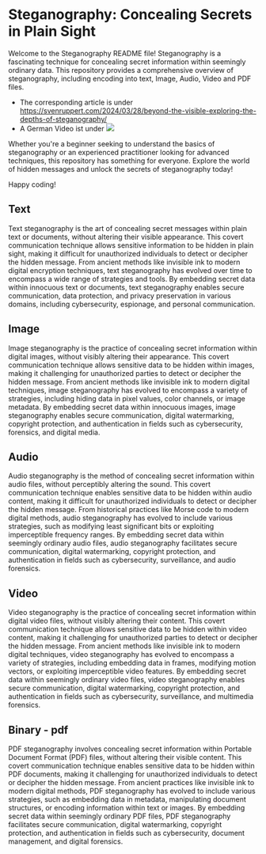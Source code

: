 # Steganography: Concealing Secrets in Plain Sight
Welcome to the Steganography README file! 
Steganography is a fascinating technique for concealing secret information within seemingly ordinary data. 
This repository provides a comprehensive overview of steganography, including encoding into text, Image, Audio, Video and PDF files.

* The corresponding article is under https://svenruppert.com/2024/03/28/beyond-the-visible-exploring-the-depths-of-steganography/
* A German Video ist under [![](https://img.youtube.com/vi/tYeC3A57wgc/maxresdefault.jpg)](https://youtu.be/tYeC3A57wgc)

Whether you're a beginner seeking to understand the basics of steganography 
or an experienced practitioner looking for advanced techniques, this repository has something for everyone. 
Explore the world of hidden messages and unlock the secrets of steganography today!

Happy coding!

## Text
Text steganography is the art of concealing secret messages within plain text or documents, 
without altering their visible appearance. This covert communication technique allows sensitive 
information to be hidden in plain sight, making it difficult for unauthorized individuals 
to detect or decipher the hidden message. From ancient methods like invisible ink to modern 
digital encryption techniques, text steganography has evolved over time to encompass a wide 
range of strategies and tools. By embedding secret data within innocuous text or documents, 
text steganography enables secure communication, data protection, and privacy preservation in 
various domains, including cybersecurity, espionage, and personal communication.

## Image
Image steganography is the practice of concealing secret information within digital 
images, without visibly altering their appearance. This covert communication technique 
allows sensitive data to be hidden within images, making it challenging for unauthorized 
parties to detect or decipher the hidden message. From ancient methods like invisible ink 
to modern digital techniques, image steganography has evolved to encompass a variety of strategies, 
including hiding data in pixel values, color channels, or image metadata. By embedding secret 
data within innocuous images, image steganography enables secure communication, digital watermarking, 
copyright protection, and authentication in fields such as cybersecurity, forensics, and digital media.

## Audio
Audio steganography is the method of concealing secret information within audio files, 
without perceptibly altering the sound. This covert communication technique enables 
sensitive data to be hidden within audio content, making it difficult for 
unauthorized individuals to detect or decipher the hidden message. From historical 
practices like Morse code to modern digital methods, audio steganography has evolved 
to include various strategies, such as modifying least significant bits or exploiting 
imperceptible frequency ranges. By embedding secret data within seemingly ordinary audio files, 
audio steganography facilitates secure communication, digital watermarking, 
copyright protection, and authentication in fields such as cybersecurity, surveillance, and audio forensics.

## Video
Video steganography is the practice of concealing secret information within digital video files, 
without visibly altering their content. This covert communication technique allows sensitive 
data to be hidden within video content, making it challenging for unauthorized parties to 
detect or decipher the hidden message. From ancient methods like invisible ink to modern digital 
techniques, video steganography has evolved to encompass a variety of strategies, including embedding 
data in frames, modifying motion vectors, or exploiting imperceptible video features. By embedding 
secret data within seemingly ordinary video files, video steganography enables secure communication, 
digital watermarking, copyright protection, and authentication in fields such as cybersecurity, 
surveillance, and multimedia forensics.

## Binary - pdf
PDF steganography involves concealing secret information within Portable Document Format (PDF) files, 
without altering their visible content. This covert communication technique enables sensitive 
data to be hidden within PDF documents, making it challenging for unauthorized individuals 
to detect or decipher the hidden message. From ancient practices like invisible ink to modern digital 
methods, PDF steganography has evolved to include various strategies, such as embedding 
data in metadata, manipulating document structures, or encoding information within text or images. 
By embedding secret data within seemingly ordinary PDF files, PDF steganography facilitates secure 
communication, digital watermarking, copyright protection, and authentication in fields such as cybersecurity, 
document management, and digital forensics.



